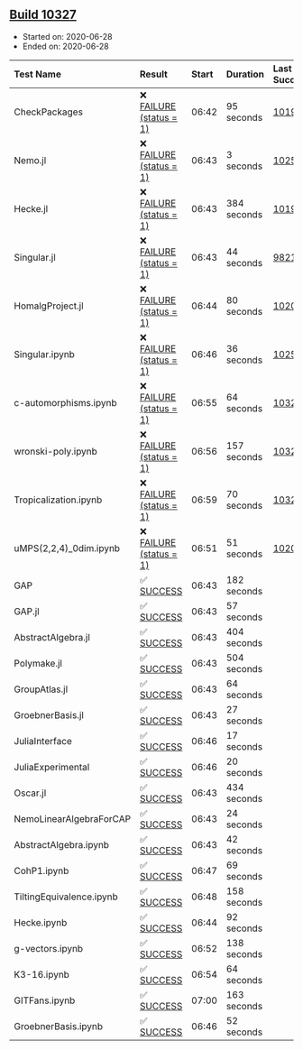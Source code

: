## [Build 10327](https://oscarci.mathematik.uni-kl.de/job/oscar/10327/)

* Started on: 2020-06-28
* Ended on: 2020-06-28

| Test Name    | Result | Start | Duration | Last Success | First Failure |
|:-------------|:-------|:------|:---------|:-------------|:--------------|
| CheckPackages | ❌ [FAILURE (status = 1)](https://oscarci.mathematik.uni-kl.de/job/oscar/10327/artifact/logs/build-10327/CheckPackages.log) | 06:42 | 95 seconds | [10197](https://oscarci.mathematik.uni-kl.de/job/oscar/10197/) | [10198](https://oscarci.mathematik.uni-kl.de/job/oscar/10198/) |
| Nemo.jl | ❌ [FAILURE (status = 1)](https://oscarci.mathematik.uni-kl.de/job/oscar/10327/artifact/logs/build-10327/Nemo.jl.log) | 06:43 | 3 seconds | [10252](https://oscarci.mathematik.uni-kl.de/job/oscar/10252/) | [10253](https://oscarci.mathematik.uni-kl.de/job/oscar/10253/) |
| Hecke.jl | ❌ [FAILURE (status = 1)](https://oscarci.mathematik.uni-kl.de/job/oscar/10327/artifact/logs/build-10327/Hecke.jl.log) | 06:43 | 384 seconds | [10197](https://oscarci.mathematik.uni-kl.de/job/oscar/10197/) | [10198](https://oscarci.mathematik.uni-kl.de/job/oscar/10198/) |
| Singular.jl | ❌ [FAILURE (status = 1)](https://oscarci.mathematik.uni-kl.de/job/oscar/10327/artifact/logs/build-10327/Singular.jl.log) | 06:43 | 44 seconds | [9821](https://oscarci.mathematik.uni-kl.de/job/oscar/9821/) | [9822](https://oscarci.mathematik.uni-kl.de/job/oscar/9822/) |
| HomalgProject.jl | ❌ [FAILURE (status = 1)](https://oscarci.mathematik.uni-kl.de/job/oscar/10327/artifact/logs/build-10327/HomalgProject.jl.log) | 06:44 | 80 seconds | [10209](https://oscarci.mathematik.uni-kl.de/job/oscar/10209/) | [10210](https://oscarci.mathematik.uni-kl.de/job/oscar/10210/) |
| Singular.ipynb | ❌ [FAILURE (status = 1)](https://oscarci.mathematik.uni-kl.de/job/oscar/10327/artifact/logs/build-10327/Singular.ipynb.log) | 06:46 | 36 seconds | [10252](https://oscarci.mathematik.uni-kl.de/job/oscar/10252/) | [10253](https://oscarci.mathematik.uni-kl.de/job/oscar/10253/) |
| c-automorphisms.ipynb | ❌ [FAILURE (status = 1)](https://oscarci.mathematik.uni-kl.de/job/oscar/10327/artifact/logs/build-10327/c-automorphisms.ipynb.log) | 06:55 | 64 seconds | [10326](https://oscarci.mathematik.uni-kl.de/job/oscar/10326/) | [10327](https://oscarci.mathematik.uni-kl.de/job/oscar/10327/) |
| wronski-poly.ipynb | ❌ [FAILURE (status = 1)](https://oscarci.mathematik.uni-kl.de/job/oscar/10327/artifact/logs/build-10327/wronski-poly.ipynb.log) | 06:56 | 157 seconds | [10325](https://oscarci.mathematik.uni-kl.de/job/oscar/10325/) | [10326](https://oscarci.mathematik.uni-kl.de/job/oscar/10326/) |
| Tropicalization.ipynb | ❌ [FAILURE (status = 1)](https://oscarci.mathematik.uni-kl.de/job/oscar/10327/artifact/logs/build-10327/Tropicalization.ipynb.log) | 06:59 | 70 seconds | [10322](https://oscarci.mathematik.uni-kl.de/job/oscar/10322/) | [10323](https://oscarci.mathematik.uni-kl.de/job/oscar/10323/) |
| uMPS(2,2,4)_0dim.ipynb | ❌ [FAILURE (status = 1)](https://oscarci.mathematik.uni-kl.de/job/oscar/10327/artifact/logs/build-10327/uMPS-2-2-4-_0dim.ipynb.log) | 06:51 | 51 seconds | [10209](https://oscarci.mathematik.uni-kl.de/job/oscar/10209/) | [10210](https://oscarci.mathematik.uni-kl.de/job/oscar/10210/) |
| GAP | ✅ [SUCCESS](https://oscarci.mathematik.uni-kl.de/job/oscar/10327/artifact/logs/build-10327/GAP.log) | 06:43 | 182 seconds |  |  |
| GAP.jl | ✅ [SUCCESS](https://oscarci.mathematik.uni-kl.de/job/oscar/10327/artifact/logs/build-10327/GAP.jl.log) | 06:43 | 57 seconds |  |  |
| AbstractAlgebra.jl | ✅ [SUCCESS](https://oscarci.mathematik.uni-kl.de/job/oscar/10327/artifact/logs/build-10327/AbstractAlgebra.jl.log) | 06:43 | 404 seconds |  |  |
| Polymake.jl | ✅ [SUCCESS](https://oscarci.mathematik.uni-kl.de/job/oscar/10327/artifact/logs/build-10327/Polymake.jl.log) | 06:43 | 504 seconds |  |  |
| GroupAtlas.jl | ✅ [SUCCESS](https://oscarci.mathematik.uni-kl.de/job/oscar/10327/artifact/logs/build-10327/GroupAtlas.jl.log) | 06:43 | 64 seconds |  |  |
| GroebnerBasis.jl | ✅ [SUCCESS](https://oscarci.mathematik.uni-kl.de/job/oscar/10327/artifact/logs/build-10327/GroebnerBasis.jl.log) | 06:43 | 27 seconds |  |  |
| JuliaInterface | ✅ [SUCCESS](https://oscarci.mathematik.uni-kl.de/job/oscar/10327/artifact/logs/build-10327/JuliaInterface.log) | 06:46 | 17 seconds |  |  |
| JuliaExperimental | ✅ [SUCCESS](https://oscarci.mathematik.uni-kl.de/job/oscar/10327/artifact/logs/build-10327/JuliaExperimental.log) | 06:46 | 20 seconds |  |  |
| Oscar.jl | ✅ [SUCCESS](https://oscarci.mathematik.uni-kl.de/job/oscar/10327/artifact/logs/build-10327/Oscar.jl.log) | 06:43 | 434 seconds |  |  |
| NemoLinearAlgebraForCAP | ✅ [SUCCESS](https://oscarci.mathematik.uni-kl.de/job/oscar/10327/artifact/logs/build-10327/NemoLinearAlgebraForCAP.log) | 06:43 | 24 seconds |  |  |
| AbstractAlgebra.ipynb | ✅ [SUCCESS](https://oscarci.mathematik.uni-kl.de/job/oscar/10327/artifact/logs/build-10327/AbstractAlgebra.ipynb.log) | 06:43 | 42 seconds |  |  |
| CohP1.ipynb | ✅ [SUCCESS](https://oscarci.mathematik.uni-kl.de/job/oscar/10327/artifact/logs/build-10327/CohP1.ipynb.log) | 06:47 | 69 seconds |  |  |
| TiltingEquivalence.ipynb | ✅ [SUCCESS](https://oscarci.mathematik.uni-kl.de/job/oscar/10327/artifact/logs/build-10327/TiltingEquivalence.ipynb.log) | 06:48 | 158 seconds |  |  |
| Hecke.ipynb | ✅ [SUCCESS](https://oscarci.mathematik.uni-kl.de/job/oscar/10327/artifact/logs/build-10327/Hecke.ipynb.log) | 06:44 | 92 seconds |  |  |
| g-vectors.ipynb | ✅ [SUCCESS](https://oscarci.mathematik.uni-kl.de/job/oscar/10327/artifact/logs/build-10327/g-vectors.ipynb.log) | 06:52 | 138 seconds |  |  |
| K3-16.ipynb | ✅ [SUCCESS](https://oscarci.mathematik.uni-kl.de/job/oscar/10327/artifact/logs/build-10327/K3-16.ipynb.log) | 06:54 | 64 seconds |  |  |
| GITFans.ipynb | ✅ [SUCCESS](https://oscarci.mathematik.uni-kl.de/job/oscar/10327/artifact/logs/build-10327/GITFans.ipynb.log) | 07:00 | 163 seconds |  |  |
| GroebnerBasis.ipynb | ✅ [SUCCESS](https://oscarci.mathematik.uni-kl.de/job/oscar/10327/artifact/logs/build-10327/GroebnerBasis.ipynb.log) | 06:46 | 52 seconds |  |  |

